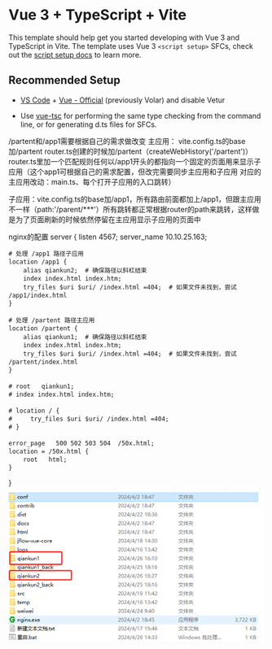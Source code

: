 # Vue 3 + TypeScript + Vite

This template should help get you started developing with Vue 3 and TypeScript in Vite. The template uses Vue 3 `<script setup>` SFCs, check out the [script setup docs](https://v3.vuejs.org/api/sfc-script-setup.html#sfc-script-setup) to learn more.

## Recommended Setup

- [VS Code](https://code.visualstudio.com/) + [Vue - Official](https://marketplace.visualstudio.com/items?itemName=Vue.volar) (previously Volar) and disable Vetur

- Use [vue-tsc](https://github.com/vuejs/language-tools/tree/master/packages/tsc) for performing the same type checking from the command line, or for generating d.ts files for SFCs.


/partent和/app1需要根据自己的需求做改变
主应用： vite.config.ts的base加/partent   router.ts创建的时候加/partent（createWebHistory('/partent')）  router.ts里加一个匹配规则任何以/app1开头的都指向一个固定的页面用来显示子应用（这个app1可根据自己的需求配置，但改完需要同步主应用和子应用  对应的主应用改动：main.ts、每个打开子应用的入口跳转）

子应用：vite.config.ts的base加/app1，所有路由前面都加上/app1，但跟主应用不一样（path:'/parent/***'）所有跳转都正常根据router的path来跳转，这样做是为了页面刷新的时候依然停留在主应用显示子应用的页面中

nginx的配置
server {
    listen 4567;
    server_name 10.10.25.163;

    # 处理 /app1 路径子应用
    location /app1 {
        alias qiankun2;  # 确保路径以斜杠结束
        index index.html index.htm;
        try_files $uri $uri/ /index.html =404;  # 如果文件未找到，尝试 /app1/index.html
    }

    # 处理 /partent 路径主应用
    location /partent {
        alias qiankun1;  # 确保路径以斜杠结束
        index index.html index.htm;
        try_files $uri $uri/ /index.html =404;  # 如果文件未找到，尝试 /partent/index.html
    }

    # root   qiankun1;
    # index index.html index.htm;

    # location / {
    #     try_files $uri $uri/ /index.html =404;
    # }

    error_page   500 502 503 504  /50x.html;
    location = /50x.html {
        root   html;
    }
}
![alt text](image.png)